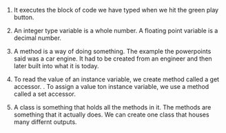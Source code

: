 1. It executes the block of code we have typed when we hit the green play button.

2. An integer type variable is a whole number. A floating point variable is a decimal number.

3. A method is a way of doing something. The example the powerpoints said was a car engine. It had to be created from an engineer and then later built into what it is today.

4. To read the value of an instance variable, we create method called a get accessor. .  To assign a value ton instance variable, we use a method called a set accessor.

5. A class is something that holds all the methods in it. The methods are something that it actually does. We can create one class that houses many differnt outputs. 
